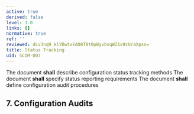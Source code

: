 ```yaml
---
active: true
derived: false
level: 1.0
links: []
normative: true
ref: ''
reviewed: dLv3nq9_klYDwtxEAO8T8t0pByvbsqWZ1v9cUraXpso=
title: Status Tracking
uid: SCOM-007
---
```


The document **shall** describe configuration status tracking methods
The document **shall** specify status reporting requirements
The document **shall** define configuration audit procedures

## 7. Configuration Audits